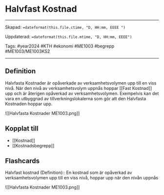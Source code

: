 # Halvfast Kostnad

---
Skapad: `=dateformat(this.file.ctime, "D, HH:mm, EEEE ")`

Uppdaterad: `=dateformat(this.file.mtime, "D, HH:mm, EEEE")`

Tags: #year2024 #KTH #ekonomi #ME1003 #begrepp #ME1003/ME1003KS2

---

## Definition

Halvfasta Kostnader är opåverkade av verksamhetsvolymen upp till en viss nivå. När den nivå av verksamhetsvolym uppnås hoppar [[Fast Kostnad]] upp och är återigen opåverkad av verksamhetsvolymen. Exempelvis kan det vara en utbyggnad av tillverkningslokalerna som gör att den Halvfasta Kostnaden hoppar upp.

![[Halvfasta Kostnader ME1003.png]]

## Kopplat till

- [[Kostnad]]
- [[Kostnadsbegrepp]]

## Flashcards

Halvfast kostnad (Definition):: En kostnad som är opåverkad av verksamhetsvolymen upp till en viss nivå, hoppar upp när den nivån uppnås
<!--SR:!2024-03-06,16,292-->
![[Halvfasta Kostnader ME1003.png]]
